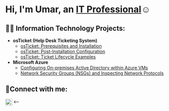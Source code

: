 <h1>Hi, I'm Umar, an <a href="https://www.linkedin.com/in/umar-zuberi-5a818127b/">IT Professional</a>☺</h1>

<h2>👨‍💻 Information Technology Projects:</h2>

- <b>osTicket (Help Desk Ticketing System)</b>
  - [osTicket: Prerequisites and Installation](https://github.com/UmarZuberi/osticket-prereqs)
  - [osTicket: Post-Installation Configuration](https://github.com/UmarZuberi/post-install-config)
  - [osTicket: Ticket Lifecycle Examples](https://github.com/UmarZuberi/ticket-lifecycle)
- <b>Microsoft Azure</b>
  - [Configuring On-premises Active Directory within Azure VMs](https://github.com/UmarZuberi/configure-ad)
  - [Network Security Groups (NSGs) and Inspecting Network Protocols](https://github.com/UmarZuberi/azure-network-protocols)

<h2>🤳Connect with me:</h2>

[<img align="left" alt="Josh | LinkedIn" width="22px" src="https://cdn.jsdelivr.net/gh/walkxcode/dashboard-icons@master/png/linkedin.png" />][linkedin]

[linkedin]: https://linkedin.com/in/umar-zuberi-5a818127b/
<--
